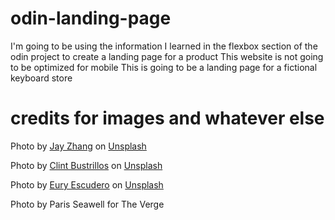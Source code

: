 # odin-landing-page

I'm going to be using the information I learned in the flexbox section of the odin project to create a landing page for a product
This website is not going to be optimized for mobile
This is going to be a landing page for a fictional keyboard store

# credits for images and whatever else

Photo by <a href="https://unsplash.com/@jay_zhang?utm_source=unsplash&utm_medium=referral&utm_content=creditCopyText">Jay Zhang</a> on <a href="https://unsplash.com/s/photos/mechanical-keyboard?utm_source=unsplash&utm_medium=referral&utm_content=creditCopyText">Unsplash</a>

Photo by <a href="https://unsplash.com/@clintbustrillos?utm_source=unsplash&utm_medium=referral&utm_content=creditCopyText">Clint Bustrillos</a> on <a href="https://unsplash.com/s/photos/mechanical-switches?utm_source=unsplash&utm_medium=referral&utm_content=creditCopyText">Unsplash</a>

Photo by <a href="https://unsplash.com/@19th_pixel?utm_source=unsplash&utm_medium=referral&utm_content=creditCopyText">Eury Escudero</a> on <a href="https://unsplash.com/s/photos/mechanical-switches?utm_source=unsplash&utm_medium=referral&utm_content=creditCopyText">Unsplash</a>

Photo by Paris Seawell for The Verge
